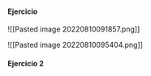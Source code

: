 #### Ejercicio
![[Pasted image 20220810091857.png]]

![[Pasted image 20220810095404.png]]

#### Ejercicio 2
